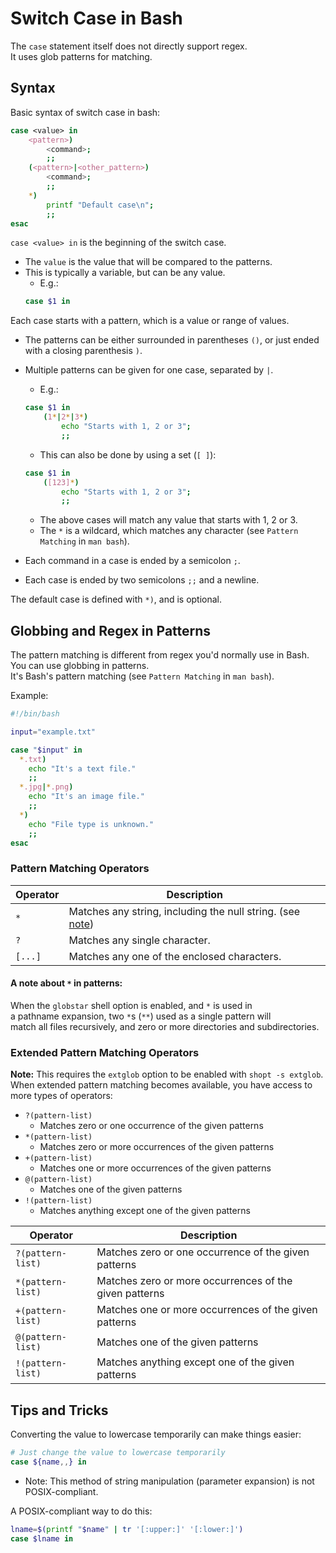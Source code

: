 
# Switch Case in Bash  
The `case` statement itself does not directly support regex.  
It uses glob patterns for matching.  

## Syntax  
Basic syntax of switch case in bash:  
```bash  
case <value> in  
    <pattern>)  
        <command>;  
        ;;  
    (<pattern>|<other_pattern>)  
        <command>;  
        ;;  
    *)  
        printf "Default case\n";  
        ;;  
esac  
```
`case <value> in` is the beginning of the switch case.  
* The `value` is the value that will be compared to the patterns. 
* This is typically a variable, but can be any value.  
    * E.g.:  
    ```bash  
    case $1 in  
    ```

Each case starts with a pattern, which is a value or range of values.  
* The patterns can be either surrounded in parentheses `()`, or just ended  
  with a closing parenthesis `)`.  
* Multiple patterns can be given for one case, separated by `|`.  
    * E.g.:  
    ```bash  
    case $1 in  
        (1*|2*|3*)  
            echo "Starts with 1, 2 or 3";  
            ;;  
    ```
    * This can also be done by using a set (`[ ]`):  
    ```bash  
    case $1 in  
        ([123]*)  
            echo "Starts with 1, 2 or 3";  
            ;;  
    ```
    * The above cases will match any value that starts with 1, 2 or 3.  
    * The `*` is a wildcard, which matches any 
      character (see `Pattern Matching` in `man bash`).  

* Each command in a case is ended by a semicolon `;`.  
* Each case is ended by two semicolons `;;` and a newline.  


The default case is defined with `*)`, and is optional.  


## Globbing and Regex in Patterns  
The pattern matching is different from regex you'd normally use in Bash.  
You can use globbing in patterns.  
It's Bash's pattern matching (see `Pattern Matching` in `man bash`).  

Example:  
```bash  
#!/bin/bash  

input="example.txt"  

case "$input" in  
  *.txt)  
    echo "It's a text file."  
    ;;  
  *.jpg|*.png)  
    echo "It's an image file."  
    ;;  
  *)  
    echo "File type is unknown."  
    ;;  
esac  
```


### Pattern Matching Operators  

| Operator | Description 
|-|-  
| `*` | Matches any string, including the null string. (see [note](#a-note-about-in-patterns))  
| `?` | Matches any single character.  
| `[...]` | Matches any one of the enclosed characters. 

#### A note about `*` in patterns:  
When the `globstar` shell option is enabled, and `*` is used in  
a pathname expansion, two `*`s (`**`) used as a single pattern will  
match all files recursively, and zero or more directories and subdirectories.  

### Extended Pattern Matching Operators  
**Note:** This requires the `extglob` option to be enabled with `shopt -s extglob`.  
When extended pattern matching becomes available, you have access 
to more types of operators:  

* `?(pattern-list)`
    * Matches zero or one occurrence of the given patterns  
* `*(pattern-list)`
    * Matches zero or more occurrences of the given patterns  
* `+(pattern-list)`
    * Matches one or more occurrences of the given patterns  
* `@(pattern-list)`
    * Matches one of the given patterns  
* `!(pattern-list)`
    * Matches anything except one of the given patterns  

|  Operator           |  Description  
|-|-  
|  `?(pattern-list)`  |  Matches zero or one occurrence of the given patterns  
|  `*(pattern-list)`  |  Matches zero or more occurrences of the given patterns  
|  `+(pattern-list)`  |  Matches one or more occurrences of the given patterns  
|  `@(pattern-list)`  |  Matches one of the given patterns  
|  `!(pattern-list)`  |  Matches anything except one of the given patterns  


## Tips and Tricks  
Converting the value to lowercase temporarily can make things easier:  
```bash  
# Just change the value to lowercase temporarily  
case ${name,,} in  
```
* Note: This method of string manipulation (parameter expansion) is not POSIX-compliant.  

A POSIX-compliant way to do this:  
```sh  
lname=$(printf "$name" | tr '[:upper:]' '[:lower:]')  
case $lname in  
```




